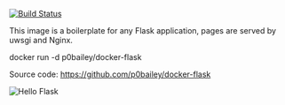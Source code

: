 [![Build Status](https://travis-ci.org/p0bailey/docker-flask.svg?branch=master)](https://travis-ci.org/p0bailey/docker-flask)


This image is a boilerplate for any Flask application,  pages are served by uwsgi and Nginx.

docker run -d p0bailey/docker-flask

Source code: https://github.com/p0bailey/docker-flask

![Hello Flask][2]



[2]: http://s14.postimg.org/mwmg7p0v5/hello_flask.png 
